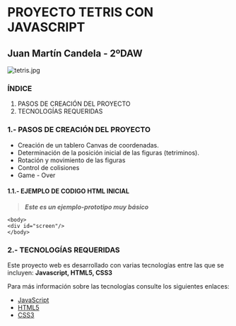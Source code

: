 # PROYECTO TETRIS CON JAVASCRIPT
## Juan Martín Candela - 2ºDAW

![tetris.jpg](.img/tetris.jpg"Tetris")

### ÍNDICE
1. PASOS DE CREACIÓN DEL PROYECTO
2. TECNOLOGÍAS REQUERIDAS

### 1.- PASOS DE CREACIÓN DEL PROYECTO

* Creación de un tablero Canvas de coordenadas.
* Determinación de la posición inicial de las figuras \(tetriminos\).
* Rotación y movimiento de las figuras
* Control  de colisiones
* Game - Over 

#### 1.1.- EJEMPLO DE CODIGO HTML INICIAL

> ***Este es un ejemplo-prototipo muy básico*** 
~~~
<body>
<div id="screen"/>
</body>
~~~

### 2.- TECNOLOGÍAS REQUERIDAS

Este proyecto web es desarrollado con varias tecnologías entre las
que se incluyen: **Javascript, HTML5, CSS3**

Para más información sobre las tecnologías consulte los siguientes enlaces:

* [JavaScript][javascript-info]
* [HTML5][html5-info]
* [CSS3](https://www.w3schools.com/cssref/index.php)

[javascript-info]:https://javascript.info/
[html5-info]:https://dev.w3.org/html5/spec-LC/